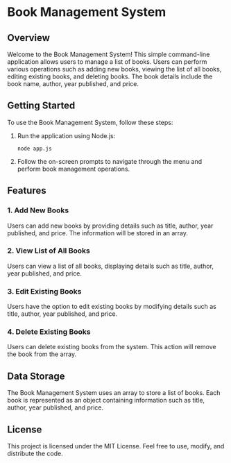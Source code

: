 
# Book Management System

## Overview

Welcome to the Book Management System! This simple command-line application allows users to manage a list of books. Users can perform various operations such as adding new books, viewing the list of all books, editing existing books, and deleting books. The book details include the book name, author, year published, and price.

## Getting Started

To use the Book Management System, follow these steps:

1.  Run the application using Node.js:
	```
	node app.js
	```
2.  Follow the on-screen prompts to navigate through the menu and perform book management operations.
    

## Features

### 1. Add New Books

Users can add new books by providing details such as title, author, year published, and price. The information will be stored in an array.

### 2. View List of All Books

Users can view a list of all books, displaying details such as title, author, year published, and price.

### 3. Edit Existing Books

Users have the option to edit existing books by modifying details such as title, author, year published, and price.

### 4. Delete Existing Books

Users can delete existing books from the system. This action will remove the book from the array.

## Data Storage

The Book Management System uses an array to store a list of books. Each book is represented as an object containing information such as title, author, year published, and price.

## License

This project is licensed under the MIT License. Feel free to use, modify, and distribute the code.
